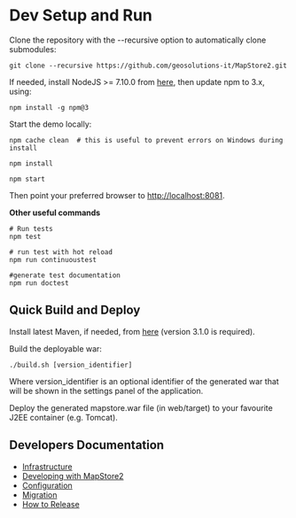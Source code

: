 # Dev Setup and Run

Clone the repository with the --recursive option to automatically clone submodules:

```
git clone --recursive https://github.com/geosolutions-it/MapStore2.git
```

If needed, install NodeJS >= 7.10.0 from [here](https://nodejs.org/en/download/releases/), then update npm to 3.x, using:

```
npm install -g npm@3
```

Start the demo locally:

```
npm cache clean  # this is useful to prevent errors on Windows during install

npm install

npm start
```

Then point your preferred browser to [http://localhost:8081](http://localhost:8081).

**Other useful commands**
```
# Run tests
npm test

# run test with hot reload
npm run continuoustest

#generate test documentation
npm run doctest
```
## Quick Build and Deploy

Install latest Maven, if needed, from [here](https://maven.apache.org/download.cgi) (version 3.1.0 is required).

Build the deployable war:

```
./build.sh [version_identifier]
```

Where version_identifier is an optional identifier of the generated war that will be shown in the settings panel of the application.

Deploy the generated mapstore.war file (in web/target) to your favourite J2EE container (e.g. Tomcat).

## Developers Documentation
 * [Infrastructure](infrastructure-and-general-architecture)
 * [Developing with MapStore2](developing-with-mapstore-2-intro)
 * [Configuration](configuration-files)
 * [Migration](mapstore-migration-guide)
 * [How to Release](release)
